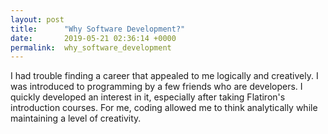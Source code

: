 ```yaml
---
layout: post
title:      "Why Software Development?"
date:       2019-05-21 02:36:14 +0000
permalink:  why_software_development
---
```



I had trouble finding a career that appealed to me logically and creatively. I was introduced to programming by a few friends who are developers. I quickly developed an interest in it, especially after taking Flatiron's introduction courses. For me, coding allowed me to think analytically while maintaining a level of creativity.
